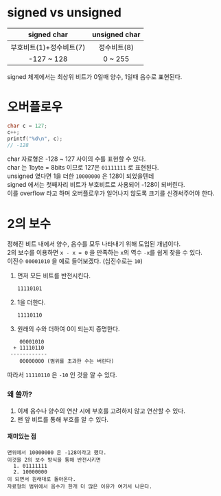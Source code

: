 # signed vs unsigned

|signed char|unsigned char|
|:---:|:---:|
|부호비트(1)+정수비트(7)|정수비트(8)|
|-127 ~ 128|0 ~ 255|

signed 체계에서는 최상위 비트가 0일때 양수, 1일때 음수로 표현된다.

# 오버플로우

```.c
char c = 127;
c++;
printf("%d\n", c);
// -128
```

char 자료형은 -128 ~ 127 사이의 수를 표현할 수 있다.  
char 는 1byte = 8bits 이므로 127은 `01111111` 로 표현된다.  
unsigned 였다면 1을 더한 `10000000` 은 128이 되었을텐데  
signed 에서는 첫째자리 비트가 부호비트로 사용되어 -128이 되버린다.  
이를 overflow 라고 하며 오버플로우가 일어나지 않도록 크기를 신경써주어야 한다.

# 2의 보수

정해진 비트 내에서 양수, 음수를 모두 나타내기 위해 도입된 개념이다.  
2의 보수를 이용하면 `x - x = 0` 을 만족하는 `x`의 역수 `-x`를 쉽게 찾을 수 있다.  
이진수 `00001010` 을 예로 들어보겠다. (십진수로는 `10`)

1. 먼저 모든 비트를 반전시킨다.

    `11110101`
    
2. 1을 더한다.

    `11110110`

3. 원래의 수와 더하여 0이 되는지 증명한다.
```
    00001010
  + 11110110
 ------------ 
    00000000 (범위를 초과한 수는 버린다)
```

따라서 `11110110` 은 `-10` 인 것을 알 수 있다.

### 왜 쓸까?

1. 이제 음수나 양수의 연산 시에 부호를 고려하지 않고 연산할 수 있다.
2. 맨 앞 비트를 통해 부호를 알 수 있다.

#### 재미있는 점

    맨위에서 10000000 은 -128이라고 했다.
    이것을 2의 보수 방식을 통해 반전시키면
      1. 01111111
      2. 10000000
    이 되면서 원래대로 돌아온다.
    자료형의 범위에서 음수가 한개 더 많은 이유가 여기서 나온다.
